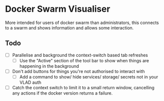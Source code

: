 # Docker Swarm Visualiser

More intended for users of docker swarm than administrators, this connects to a swarm and shows information and allows some interaction.

## Todo

* [ ] Parallelise and background the context-switch based tab refreshes
    * [ ] Use the "Active" section of the tool bar to show when things are happening in the background
* [ ] Don't add buttons for things you're not authorised to interact with
    * [ ] Add a command to show/ hide services/ storage/ secrets not in your VLAD auth
* [ ] Catch the context switch to limit it to a small return window, cancelling any actions if the docker version returns a failure.